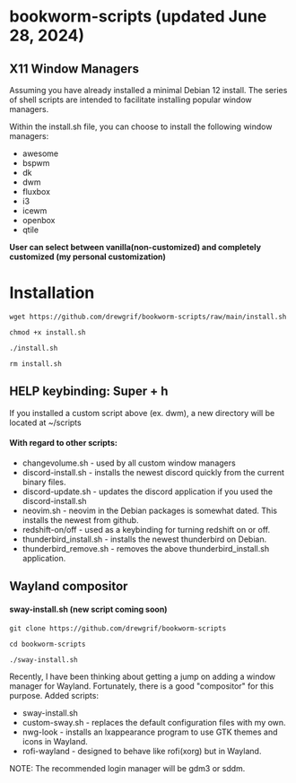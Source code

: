 # bookworm-scripts (updated June 28, 2024)

## X11 Window Managers
Assuming you have already installed a minimal Debian 12 install.
The series of shell scripts are intended to facilitate installing popular window managers.

Within the install.sh file, you can choose to install the following window managers:

* awesome 
* bspwm
* dk 
* dwm
* fluxbox
* i3
* icewm
* openbox
* qtile

**User can select between vanilla(non-customized) and completely customized (my personal customization)** 

# Installation

``` 
wget https://github.com/drewgrif/bookworm-scripts/raw/main/install.sh

chmod +x install.sh

./install.sh

rm install.sh

```
## HELP keybinding:  Super + h
If you installed a custom script above (ex. dwm), a new directory will be located at ~/scripts

#### With regard to other scripts:
* changevolume.sh - used by all custom window managers
* discord-install.sh - installs the newest discord quickly from the current binary files.
* discord-update.sh - updates the discord application if you used the discord-install.sh
* neovim.sh - neovim in the Debian packages is somewhat dated.  This installs the newest from github.
* redshift-on/off - used as a keybinding for turning redshift on or off.
* thunderbird_install.sh - installs the newest thunderbird on Debian.
* thunderbird_remove.sh - removes the above thunderbird_install.sh application.


## Wayland compositor
#### sway-install.sh (new script coming soon)

```
git clone https://github.com/drewgrif/bookworm-scripts

cd bookworm-scripts

./sway-install.sh

```

Recently, I have been thinking about getting a jump on adding a window manager for Wayland.  Fortunately, there is a good "compositor" for this purpose.
Added scripts:

* sway-install.sh
* custom-sway.sh - replaces the default configuration files with my own.
* nwg-look - installs an lxappearance program to use GTK themes and icons in Wayland.
* rofi-wayland - designed to behave like rofi(xorg) but in Wayland.

NOTE:  The recommended login manager will be gdm3 or sddm.
